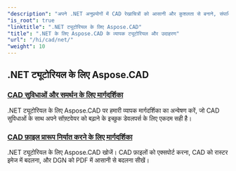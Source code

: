 ```yaml
---
"description": "अपने .NET अनुप्रयोगों में CAD रेखाचित्रों को आसानी और कुशलता से बनाने, संपादित करने, रूपांतरित करने और उनमें हेरफेर करने का चरण-दर-चरण तरीका सीखें। शुरुआती और पेशेवर दोनों के लिए उपयुक्त।"
"is_root": true
"linktitle": ".NET ट्यूटोरियल के लिए Aspose.CAD"
"title": ".NET के लिए Aspose.CAD के व्यापक ट्यूटोरियल और उदाहरण"
"url": "/hi/cad/net/"
"weight": 10
---
```


## .NET ट्यूटोरियल के लिए Aspose.CAD
### [CAD सुविधाओं और समर्थन के लिए मार्गदर्शिका](./guide-to-cad-features-and-support/)
.NET ट्यूटोरियल के लिए Aspose.CAD पर हमारी व्यापक मार्गदर्शिका का अन्वेषण करें, जो CAD सुविधाओं के साथ अपने सॉफ़्टवेयर को बढ़ाने के इच्छुक डेवलपर्स के लिए एकदम सही है।
### [CAD फ़ाइल प्रारूप निर्यात करने के लिए मार्गदर्शिका](./guide-to-exporting-cad-format/)
.NET ट्यूटोरियल के लिए Aspose.CAD खोजें। CAD फ़ाइलों को एक्सपोर्ट करना, CAD को रास्टर इमेज में बदलना, और DGN को PDF में आसानी से बदलना सीखें।